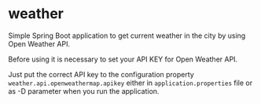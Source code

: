 # weather
Simple Spring Boot application to get current weather in the city by using Open Weather API.

Before using it is necessary to set your API KEY for Open Weather API.

Just put the correct API key to the configuration property `weather.api.openweathermap.apikey` either in `application.properties` file or as -D parameter when you run the application.
